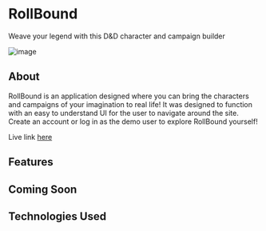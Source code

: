 # RollBound

Weave your legend with this D&D character and campaign builder

![image](https://user-images.githubusercontent.com/35717793/128660066-d15625a7-fec0-4b2c-a36f-45418fa26b14.png)

## About

RollBound is an application designed where you can bring the characters and campaigns of your imagination to real life! It was designed to function with an easy to understand UI for the user to navigate around the site. Create an account or log in as the demo user to explore RollBound yourself!

Live link [here](https://rollbound.herokuapp.com/login)

## Features

## Coming Soon

## Technologies Used
